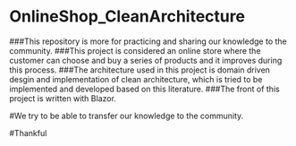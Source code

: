 # OnlineShop_CleanArchitecture

###This repository is more for practicing and sharing our knowledge to the community.
###This project is considered an online store where the customer can choose and buy a series of products and it improves during this process.
###The architecture used in this project is domain driven desgin and implementation of clean architecture, which is tried to be implemented and developed based on this literature.
###The front of this project is written with Blazor.

#We try to be able to transfer our knowledge to the community.

#Thankful
